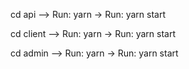 cd api --> Run: yarn -> Run: yarn start

cd client --> Run: yarn -> Run: yarn start

cd admin --> Run: yarn -> Run: yarn start
